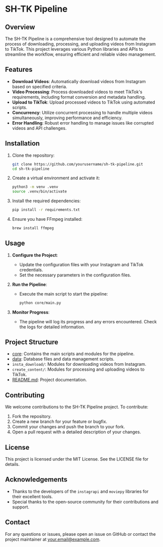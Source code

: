 # SH-TK Pipeline

## Overview

The SH-TK Pipeline is a comprehensive tool designed to automate the process of downloading, processing, and uploading videos from Instagram to TikTok. This project leverages various Python libraries and APIs to streamline the workflow, ensuring efficient and reliable video management.

## Features

- **Download Videos**: Automatically download videos from Instagram based on specified criteria.
- **Video Processing**: Process downloaded videos to meet TikTok's requirements, including format conversion and metadata handling.
- **Upload to TikTok**: Upload processed videos to TikTok using automated scripts.
- **Concurrency**: Utilize concurrent processing to handle multiple videos simultaneously, improving performance and efficiency.
- **Error Handling**: Robust error handling to manage issues like corrupted videos and API challenges.

## Installation

1. Clone the repository:
    ```bash
    git clone https://github.com/yourusername/sh-tk-pipeline.git
    cd sh-tk-pipeline
    ```

2. Create a virtual environment and activate it:
    ```bash
    python3 -m venv .venv
    source .venv/bin/activate
    ```

3. Install the required dependencies:
    ```bash
    pip install -r requirements.txt
    ```

4. Ensure you have FFmpeg installed:
    ```bash
    brew install ffmpeg
    ```

## Usage

1. **Configure the Project**:
    - Update the configuration files with your Instagram and TikTok credentials.
    - Set the necessary parameters in the configuration files.

2. **Run the Pipeline**:
    - Execute the main script to start the pipeline:
        ```bash
        python core/main.py
        ```

3. **Monitor Progress**:
    - The pipeline will log its progress and any errors encountered. Check the logs for detailed information.

## Project Structure

- [core](http://_vscodecontentref_/0): Contains the main scripts and modules for the pipeline.
- [data](http://_vscodecontentref_/1): Database files and data management scripts.
- `insta_download/`: Modules for downloading videos from Instagram.
- `create_content/`: Modules for processing and uploading videos to TikTok.
- [README.md](http://_vscodecontentref_/2): Project documentation.

## Contributing

We welcome contributions to the SH-TK Pipeline project. To contribute:

1. Fork the repository.
2. Create a new branch for your feature or bugfix.
3. Commit your changes and push the branch to your fork.
4. Open a pull request with a detailed description of your changes.

## License

This project is licensed under the MIT License. See the LICENSE file for details.

## Acknowledgements

- Thanks to the developers of the `instagrapi` and `moviepy` libraries for their excellent tools.
- Special thanks to the open-source community for their contributions and support.

## Contact

For any questions or issues, please open an issue on GitHub or contact the project maintainer at your.email@example.com.
